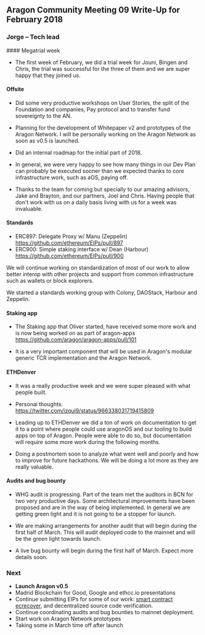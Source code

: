 ## Aragon Community Meeting 09 Write-Up for February 2018

### Jorge – Tech lead

#### Megatrial week

- The first week of February, we did a trial week for Jouni, Bingen and Chris,
the trial was successful for the three of them and we are super happy that they
joined us.

#### Offsite

- Did some very productive workshops on User Stories, the split of the Foundation
and companies, Pay protocol and to transfer fund sovereignty to the AN.

- Planning for the development of Whitepaper v2 and prototypes of the Aragon
Network. I will be personally working on the Aragon Network as soon as v0.5 is
launched.

- Did an internal roadmap for the initial part of 2018.

- In general, we were very happy to see how many things in our Dev Plan can probably
be executed sooner than we expected thanks to core infrastructure work, such as aOS,
paying off.

- Thanks to the team for coming but specially to our amazing advisors, Jake and Brayton,
and our partners, Joel and Chris. Having people that don't work with us on a daily
basis living with us for a week was invaluable.

#### Standards

- ERC897: Delegate Proxy w/ Manu (Zeppelin) https://github.com/ethereum/EIPs/pull/897
- ERC900: Simple staking interface w/ Dean (Harbour)
https://github.com/ethereum/EIPs/pull/900

We will continue working on standardization of most of our work to allow better
interop with other projects and support from common infrastructure such as wallets
or block explorers.

We started a standards working group with Colony, DAOStack, Harbour and Zeppelin.

#### Staking app

- The Staking app that Oliver started, have received some more work and is now
being worked on as part of aragon-apps https://github.com/aragon/aragon-apps/pull/101

- It is a very important component that will be used in Aragon's modular generic TCR
implementation and the Aragon Network.

#### ETHDenver

- It was a really productive week and we were super pleased with what people built.

- Personal thoughts: https://twitter.com/izqui9/status/966338031719415809

- Leading up to ETHDenver we did a ton of work on documentation to get it to a point where people could use aragonOS and our tooling to build apps on top of Aragon. People were able to do so, but documentation will require some more work during the following months.

- Doing a postmortem soon to analyze what went well and poorly and how to improve
for future hackathons. We will be doing a lot more as they are really valuable.

#### Audits and bug bounty

- WHG audit is progressing. Part of the team met the auditors in BCN for two
very productive days.
Some architectural improvements have been proposed and are in the way of being
implemented. In general we are getting green light and it is not going to be
a stopper for launch.

- We are making arrangements for another audit that will begin during the first
half of March. This will audit deployed code to the mainnet and will be the
green light towards launch.

- A live bug bounty will begin during the first half of March. Expect more
details soon.

### Next

- **Launch Aragon v0.5**
- Madrid Blockchain for Good, Google and ethcc.io presentations
- Continue submitting EIPs for some of our work: [smart contract ecrecover](https://github.com/0xProject/ZEIPs/issues/7#issuecomment-355280219), and decentralized source code verification.
- Continue coordinating audits and bug bounties to mainnet deployment.
- Start work on Aragon Network prototypes
- Taking some in March time off after launch
